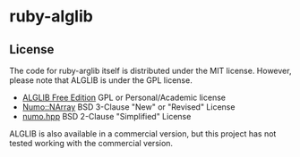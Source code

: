 # ruby-alglib

## License

The code for ruby-arglib itself is distributed under the MIT license. However, please note that ALGLIB is under the GPL license.

- [ALGLIB Free Edition](https://www.alglib.net/) GPL or Personal/Academic license
- [Numo::NArray](https://github.com/ruby-numo/numo-narray) BSD 3-Clause "New" or "Revised" License
- [numo.hpp](https://github.com/ankane/numo.hpp) BSD 2-Clause "Simplified" License

ALGLIB is also available in a commercial version, but this project has not tested working with the commercial version.